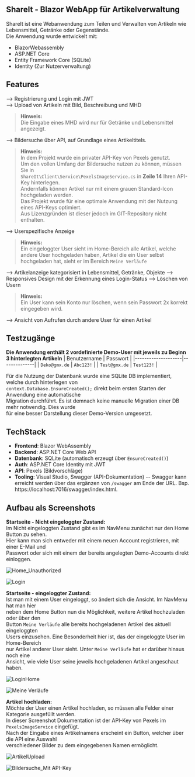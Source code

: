 ## ShareIt - Blazor WebApp für Artikelverwaltung

ShareIt ist eine Webanwendung zum Teilen und Verwalten von Artikeln 
wie Lebensmittel, Getränke oder Gegenstände.  
Die Anwendung wurde entwickelt mit:
- BlazorWebassembly
- ASP.NET Core
- Entity Framework Core (SQLite)
- Identity (Zur Nutzerverwaltung)

## Features
--> Registrierung und Login mit JWT  
--> Upload von Artikeln mit Bild, Beschreibung und MHD  
> **Hinweis:**  
> Die Eingabe eines MHD wird nur für Getränke und Lebensmittel angezeigt.

--> Bildersuche über API, auf Grundlage eines Artikeltitels.  
> **Hinweis:**  
> In dem Projekt wurde ein privater API-Key von Pexels genutzt.  
> Um den vollen Umfang der Bildersuche nutzen zu können, müssen Sie in  
> `ShareIt\Client\Service\PexelsImageService.cs` in **Zeile 14** Ihren API-Key hinterlegen.  
> Andernfalls können Artikel nur mit einem grauen Standard-Icon hochgeladen werden.  
> Das Projekt wurde für eine optimale Anwendung mit der Nutzung eines API-Keys optimiert.  
> Aus Lizenzgründen ist dieser jedoch im GIT-Repository nicht enthalten.

--> Userspezifische Anzeige
> **Hinweis:**  
> Ein eingeloggter User sieht im Home-Bereich alle Artikel, welche andere User hochgeladen haben,
> Artikel die ein User selbst hochgeladen hat, sieht er im Bereich `Meine Verläufe`

--> Artikelanzeige kategorisiert in Lebensmittel, Getränke, Objekte
--> Responsives Design mit der Erkennung eines Login-Status
--> Löschen von Usern
> **Hinweis:**  
> Ein User kann sein Konto nur löschen, wenn sein Passwort 2x korrekt eingegeben wird.

--> Ansicht von Aufrufen durch andere User für einen Artikel

## Testzugänge
**Die Anwendung enthält 2 vordefinierte Demo-User mit jeweils zu Beginn 3 hinterlegten Artikeln**
| Benutzername       | Passwort     |
|--------------------|--------------|
| `Deko@gmx.de`      | `Abc123!`     |
| `Test@gmx.de`      | `Test123!`    |  

Für die Nutzung der Datenbank wurde eine SQLite DB implementiert, welche durch hinterlegen von  
`context.Database.EnsureCreated();` direkt beim ersten Starten der Anwendung eine automatische  
Migration durchführt. Es ist demnach keine manuelle Migration einer DB mehr notwendig. Dies wurde  
für eine besser Darstellung dieser Demo-Version umgesetzt.  

## TechStack
- **Frontend**: Blazor WebAssembly
- **Backend**: ASP.NET Core Web API
- **Datenbank**: SQLite (automatisch erzeugt über `EnsureCreated()`)
- **Auth**: ASP.NET Core Identity mit JWT
- **API**: Pexels (Bildvorschläge)
- **Tooling**: Visual Studio, Swagger (API-Dokumentation) -- Swagger kann erreicht werden über
  das ergänzen von `/swagger` am Ende der URL. Bsp. https://localhost:7016/swagger/index.html.

## Aufbau als Screenshots
**Startseite - Nicht eingeloggter Zustand:**  
Im Nicht eingeloggten Zustand gibt es im NavMenu zunächst nur den Home Button zu sehen.  
Hier kann man sich entweder mit einem neuen Account registrieren, mit einer E-Mail und  
Passwort oder sich mit einem der bereits angelegten Demo-Accounts direkt einloggen. 

![Home_Unauthorized](https://github.com/user-attachments/assets/4a9f69d9-81f8-454c-b0d1-40ce05961904)

![Login](https://github.com/user-attachments/assets/cd996481-598f-487b-b93d-d38016c6d2a1)

**Startseite - eingeloggter Zustand:**  
Ist man mit einem User eingeloggt, so ändert sich die Ansicht. Im NavMenu hat man hier  
neben dem Home Button nun die Möglichkeit, weitere Artikel hochzuladen oder über den  
Button `Meine Verläufe` alle bereits hochgeladenen Artikel des aktuell eingeloggten  
Users einzusehen. Eine Besonderheit hier ist, das der eingeloggte User im Home-Bereich  
nur Artikel anderer User sieht. Unter `Meine Verläufe` hat er darüber hinaus noch eine  
Ansicht, wie viele User seine jeweils hochgeladenen Artikel angeschaut haben.  

![LoginHome](https://github.com/user-attachments/assets/da6355a7-deb6-49fb-9993-fb667ce54349)

![Meine Verläufe](https://github.com/user-attachments/assets/2d02d513-ea2c-4183-9283-b3494ddb34b7)

**Artikel hochladen:**  
Möchte der User einen Artikel hochladen, so müssen alle Felder einer Kategorie ausgefüllt werden.  
In dieser Screenshot Dokumentation ist der API-Key von Pexels im `PexelsImageService` eingefügt.  
Nach der Eingabe eines Artikelnamens erscheint ein Button, welcher über die API eine Auswahl  
verschiedener Bilder zu dem eingegebenen Namen ermöglicht. 

![ArtikelUpload](https://github.com/user-attachments/assets/6876b3e3-8198-4e8e-8e1e-9f0dc1ca56fc)

![Bildersuche_Mit API-Key](https://github.com/user-attachments/assets/7caaf287-5cc0-41f4-b206-82fcd7d55552)
